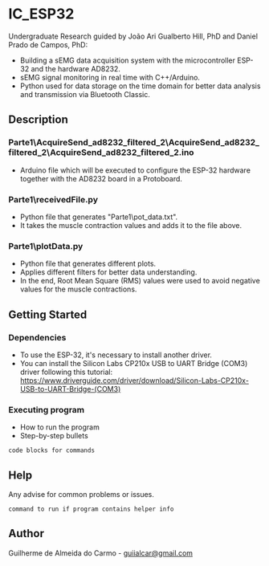 # IC_ESP32

Undergraduate Research guided by João Ari Gualberto Hill, PhD and Daniel Prado de Campos, PhD:
* Building a sEMG data acquisition system with the microcontroller ESP-32 and the
hardware AD8232.
* sEMG signal monitoring in real time with C++/Arduino.
* Python used for data storage on the time domain for better data analysis and transmission
via Bluetooth Classic.

## Description

### Parte1\AcquireSend_ad8232_filtered_2\AcquireSend_ad8232_filtered_2\AcquireSend_ad8232_filtered_2.ino

* Arduino file which will be executed to configure the ESP-32 hardware together with the AD8232 board in a Protoboard.

### Parte1\receivedFile.py

* Python file that generates "Parte1\pot_data.txt".
* It takes the muscle contraction values and adds it to the file above.

### Parte1\plotData.py

* Python file that generates different plots.
* Applies different filters for better data understanding.
* In the end, Root Mean Square (RMS) values were used to avoid negative values for the muscle contractions.

## Getting Started

### Dependencies

* To use the ESP-32, it's necessary to install another driver.
* You can install the Silicon Labs CP210x USB to UART Bridge (COM3) driver following this tutorial: https://www.driverguide.com/driver/download/Silicon-Labs-CP210x-USB-to-UART-Bridge-(COM3)

### Executing program

* How to run the program
* Step-by-step bullets
```
code blocks for commands
```

## Help

Any advise for common problems or issues.
```
command to run if program contains helper info
```

## Author

Guilherme de Almeida do Carmo - guiialcar@gmail.com
